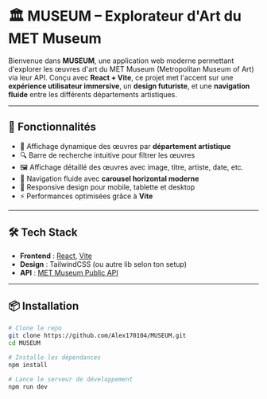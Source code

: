 # 🏛️ MUSEUM – Explorateur d'Art du MET Museum

Bienvenue dans **MUSEUM**, une application web moderne permettant d'explorer les œuvres d'art du MET Museum (Metropolitan Museum of Art) via leur API. Conçu avec **React + Vite**, ce projet met l'accent sur une **expérience utilisateur immersive**, un **design futuriste**, et une **navigation fluide** entre les différents départements artistiques.

---

## 🚀 Fonctionnalités

- 🎨 Affichage dynamique des œuvres par **département artistique**
- 🔍 Barre de recherche intuitive pour filtrer les œuvres
- 🖼️ Affichage détaillé des œuvres avec image, titre, artiste, date, etc.
- 🧭 Navigation fluide avec **carousel horizontal moderne**
- 📱 Responsive design pour mobile, tablette et desktop
- ⚡ Performances optimisées grâce à **Vite**

---

## 🛠️ Tech Stack

- **Frontend** : [React](https://reactjs.org/), [Vite](https://vitejs.dev/)
- **Design** : TailwindCSS (ou autre lib selon ton setup)
- **API** : [MET Museum Public API](https://metmuseum.github.io/)

---

## 📦 Installation

```bash
# Clone le repo
git clone https://github.com/Alex170104/MUSEUM.git
cd MUSEUM

# Installe les dépendances
npm install

# Lance le serveur de développement
npm run dev
